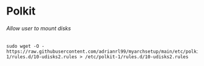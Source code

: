 # Polkit 

###### Allow user to mount disks

```shell
sudo wget -O - https://raw.githubusercontent.com/adrianrl99/myarchsetup/main/etc/polkit-1/rules.d/10-udisks2.rules > /etc/polkit-1/rules.d/10-udisks2.rules
```

